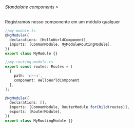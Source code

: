 ###### Standalone components >

Registramos nosso componente em um módulo qualquer

```ts
//my-module.ts
@NgModule({
  declarations: [HelloWorldComponent],
  imports: [CommonModule, MyModuleRoutingModule],
})
export class MyModule {}

```

```ts
//my-routing-module.ts
export const routes: Routes = [
  {
    path: '👉👈',
    component: HelloWorldComponent
  },
];

@NgModule({
  declarations: [],
  imports: [CommonModule, RouterModule.forChild(routes)],
  exports: [RouterModule],
})
export class MyRoutingModule {}

```

<style>
.slidev-code-wrapper  {
  margin-right: 30px;
}

</style>

